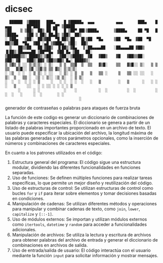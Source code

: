 # dicsec

      ██████  ▒█████   ███▄    █ ▓█████▄  ▄▄▄          ▄▄▄       ███▄    █  ▄▄▄       ██▀███   ██ ▄█▀ ▒█████  
    ▒██    ▒ ▒██▒  ██▒ ██ ▀█   █ ▒██▀ ██▌▒████▄       ▒████▄     ██ ▀█   █ ▒████▄    ▓██ ▒ ██▒ ██▄█▒ ▒██▒  ██▒
    ░ ▓██▄   ▒██░  ██▒▓██  ▀█ ██▒░██   █▌▒██  ▀█▄     ▒██  ▀█▄  ▓██  ▀█ ██▒▒██  ▀█▄  ▓██ ░▄█ ▒▓███▄░ ▒██░  ██▒
      ▒   ██▒▒██   ██░▓██▒  ▐▌██▒░▓█▄   ▌░██▄▄▄▄██    ░██▄▄▄▄██ ▓██▒  ▐▌██▒░██▄▄▄▄██ ▒██▀▀█▄  ▓██ █▄ ▒██   ██░
    ▒██████▒▒░ ████▓▒░▒██░   ▓██░░▒████▓  ▓█   ▓██▒    ▓█   ▓██▒▒██░   ▓██░ ▓█   ▓██▒░██▓ ▒██▒▒██▒ █▄░ ████▓▒░
    ▒ ▒▓▒ ▒ ░░ ▒░▒░▒░ ░ ▒░   ▒ ▒  ▒▒▓  ▒  ▒▒   ▓▒█░    ▒▒   ▓▒█░░ ▒░   ▒ ▒  ▒▒   ▓▒█░░ ▒▓ ░▒▓░▒ ▒▒ ▓▒░ ▒░▒░▒░ 
    ░ ░▒  ░ ░  ░ ▒ ▒░ ░ ░░   ░ ▒░ ░ ▒  ▒   ▒   ▒▒ ░     ▒   ▒▒ ░░ ░░   ░ ▒░  ▒   ▒▒ ░  ░▒ ░ ▒░░ ░▒ ▒░  ░ ▒ ▒░ 
    ░  ░  ░  ░ ░ ░ ▒     ░   ░ ░  ░ ░  ░   ░   ▒        ░   ▒      ░   ░ ░   ░   ▒     ░░   ░ ░ ░░ ░ ░ ░ ░ ▒  
          ░      ░ ░           ░    ░          ░  ░         ░  ░         ░       ░  ░   ░     ░  ░       ░ ░  
                                      ░                                                                           
 
generador de contraseñas o palabras para ataques de fuerza bruta

La función de este codigo es generar un diccionario de combinaciones de palabras y caracteres especiales. El diccionario se genera a partir de un listado de palabras importantes proporcionado en un archivo de texto. El usuario puede especificar la ubicación del archivo, la longitud máxima de las palabras generadas y otros parámetros opcionales, como la inserción de números y combinaciones de caracteres especiales.

En cuanto a los patrones utilizados en el código:

1. Estructura general del programa: El código sigue una estructura modular, dividiendo las diferentes funcionalidades en funciones separadas.
2. Uso de funciones: Se definen múltiples funciones para realizar tareas específicas, lo que permite un mejor diseño y reutilización del código.
3. Uso de estructuras de control: Se utilizan estructuras de control como bucles `for` y `if` para iterar sobre elementos y tomar decisiones basadas en condiciones.
4. Manipulación de cadenas: Se utilizan diferentes métodos y operaciones para manipular y combinar cadenas de texto, como `join`, `lower`, `capitalize` y `[::-1]`.
5. Uso de módulos externos: Se importan y utilizan módulos externos como `itertools`, `datetime` y `random` para acceder a funcionalidades adicionales.
6. Manipulación de archivos: Se utiliza la lectura y escritura de archivos para obtener palabras del archivo de entrada y generar el diccionario de combinaciones en archivos de salida.
7. Uso de entrada/salida de usuario: El código interactúa con el usuario mediante la función `input` para solicitar información y mostrar mensajes.

